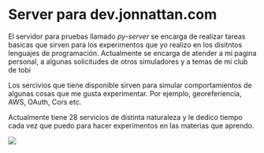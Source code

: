 # Server para dev.jonnattan.com
El servidor para pruebas llamado *py-server* se encarga de realizar tareas basicas que sirven para los experimentos que yo realizo en los disitntos lenguajes de programación.
Actualmente se encarga de atender a mi pagina personal, a algunas solicitudes de otros simuladores y a temas de mi club de tobi

Los sercivios que tiene disponible sirven para simular comportamientos de algunas cosas que me gusta experimentar. Por ejemplo, georeferiencia, AWS, OAuth, Cors etc.

Actualmente tiene 28 servicios de distinta naturaleza y le dedico tiempo cada vez que puedo para hacer experimentos en las materias que aprendo. 

![](https://img.shields.io/twitter/url?style=social&url=https%3A%2F%2Ftwitter.com%2Fjonnattan)
